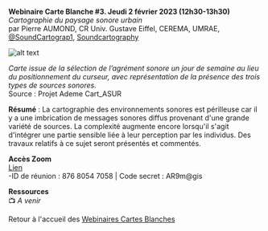 **Webinaire Carte Blanche #3. Jeudi 2 février 2023 (12h30-13h30)** </br>
_Cartographie du paysage sonore urbain_ </br>
par Pierre AUMOND, CR Univ. Gustave Eiffel, CEREMA, UMRAE,  </br>
 [@SoundCartograp1](https://twitter.com/SoundCartograp1), [Soundcartography](https://soundcartography.wordpress.com/)

![alt text](https://raw.githubusercontent.com/magisAR9/webinaires/main/affiche_webinaire_aumond.png)

_Carte issue de la sélection de l’agrément sonore un jour de semaine au lieu du positionnement du curseur,
avec représentation de la présence des trois types de sources sonores._ </br>
Source : Projet Ademe Cart_ASUR

**Résumé** : La cartographie des environnements sonores est périlleuse car il y a une imbrication de messages sonores diffus
provenant d'une grande variété de sources. La complexité augmente encore lorsqu'il s'agit d'intégrer une partie sensible liée
à leur perception par les individus. Des travaux relatifs à ce sujet seront présentés et commentés.

**Accès Zoom** </br>
[Lien](https://univ-eiffel.zoom.us/j/87680547058) </br>
-ID de réunion : 876 8054 7058 | Code secret : AR9m@gis</br>

**Ressources** </br>
📺 _A venir_ </br>

Retour à l'accueil des [Webinaires Cartes Blanches](https://github.com/magisAR9/webinaires)
